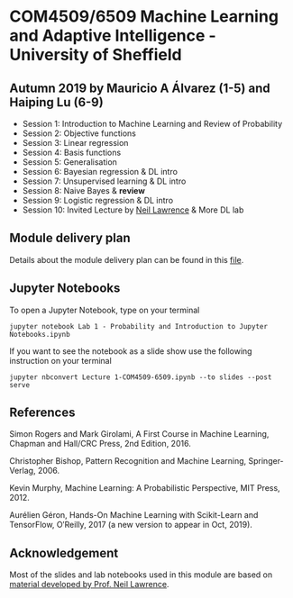 # COM4509/6509 Machine Learning and Adaptive Intelligence - University of Sheffield
## Autumn 2019 by Mauricio A Álvarez (1-5) and Haiping Lu (6-9)
* Session 1: Introduction to Machine Learning and Review of Probability
* Session 2: Objective functions
* Session 3: Linear regression
* Session 4: Basis functions
* Session 5: Generalisation
* Session 6: Bayesian regression & DL intro
* Session 7: Unsupervised learning & DL intro
* Session 8: Naive Bayes & **review**
* Session 9: Logistic regression & DL intro
* Session 10: Invited Lecture by [Neil Lawrence](https://inverseprobability.com/) & More DL lab

## Module delivery plan

Details about the module delivery plan can be found in this [file](ModuleDeliveryPlan.pdf).

## Jupyter Notebooks

To open a Jupyter Notebook, type on your terminal

`jupyter notebook Lab 1 - Probability and Introduction to Jupyter Notebooks.ipynb`

If you want to see the notebook as a slide show use the following instruction on your terminal

`jupyter nbconvert Lecture 1-COM4509-6509.ipynb --to slides --post serve`


## References

Simon Rogers and Mark Girolami, A First Course in Machine Learning, Chapman and Hall/CRC Press, 2nd Edition, 2016.

Christopher Bishop, Pattern Recognition and Machine Learning, Springer-Verlag, 2006.

Kevin Murphy, Machine Learning: A Probabilistic Perspective, MIT Press, 2012.

Aurélien Géron, Hands-On Machine Learning with Scikit-Learn and TensorFlow, O′Reilly, 2017 (a new version to appear in Oct, 2019).

## Acknowledgement

Most of the slides and lab notebooks used in this module are based on [material developed by Prof. Neil Lawrence](http://inverseprobability.com/mlai2015/). 

